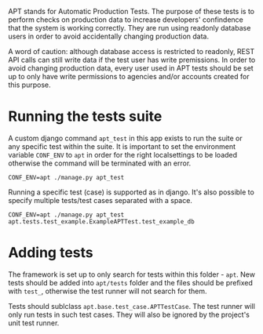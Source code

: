 APT stands for Automatic Production Tests. The purpose of these tests is to perform checks on
production data to increase developers' confindence that the system is working correctly. They are
run using readonly database users in order to avoid accidentally changing production data.

A word of caution: although database access is restricted to readonly, REST API calls can still
write data if the test user has write premissions. In order to avoid changing production data, every
user used in APT tests should be set up to only have write permissions to agencies and/or accounts
created for this purpose.

# Running the tests suite

A custom django command `apt_test` in this app exists to run the suite or any specific test within
the suite. It is important to set the environment variable `CONF_ENV` to `apt` in order for the
right localsettings to be loaded otherwise the command will be terminated with an error.

```
CONF_ENV=apt ./manage.py apt_test
```

Running a specific test (case) is supported as in django. It's also possible to specify multiple
tests/test cases separated with a space.

```
CONF_ENV=apt ./manage.py apt_test apt.tests.test_example.ExampleAPTTest.test_example_db
```

# Adding tests

The framework is set up to only search for tests within this folder - `apt`. New tests should be
added into `apt/tests` folder and the files should be prefixed with `test_`, otherwise the test
runner will not search for them.

Tests should sublclass `apt.base.test_case.APTTestCase`. The test runner will only run tests in such
test cases. They will also be ignored by the project's unit test runner.
